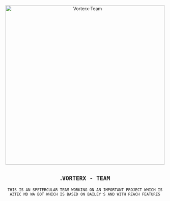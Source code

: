 <div align="center">
<img src="https://graph.org/file/a9170266d9bf4b3ef56f8.jpg" alt="Vorterx-Team" width="500" />

## .```VORTERX - TEAM```



```THIS IS AN SPETERCULAR TEAM WORKING ON AN IMPORTANT PROJECT WHICH IS AZTEC MD WA BOT WHICH IS BASED ON BAILEY'S AND WITH REACH FEATURES```

